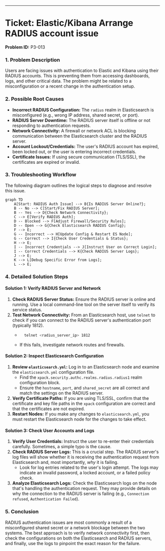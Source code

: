 
-----

# Ticket: Elastic/Kibana Arrange RADIUS account issue

**Problem ID:** P3-013

### 1\. Problem Description

Users are facing issues with authentication to Elastic and Kibana using their RADIUS accounts. This is preventing them from accessing dashboards, logs, and other critical data. The problem might be related to a misconfiguration or a recent change in the authentication setup.

### 2\. Possible Root Causes

  * **Incorrect RADIUS Configuration:** The `radius` realm in Elasticsearch is misconfigured (e.g., wrong IP address, shared secret, or port).
  * **RADIUS Server Downtime:** The RADIUS server itself is offline or not responding to authentication requests.
  * **Network Connectivity:** A firewall or network ACL is blocking communication between the Elasticsearch cluster and the RADIUS server.
  * **Account Lockout/Credentials:** The user's RADIUS account has expired, been locked out, or the user is entering incorrect credentials.
  * **Certificate Issues:** If using secure communication (TLS/SSL), the certificates are expired or invalid.

### 3\. Troubleshooting Workflow

The following diagram outlines the logical steps to diagnose and resolve this issue.

```mermaid
graph TD
    A[Start: RADIUS Auth Issue] --> B{Is RADIUS Server Online?};
    B -- No --> C[Start/Fix RADIUS Server];
    B -- Yes --> D{Check Network Connectivity};
    C --> E[Verify RADIUS Auth];
    D -- Blocked --> F[Adjust Firewall/Security Rules];
    D -- Open --> G{Check Elasticsearch RADIUS Config};
    F --> E;
    G -- Incorrect --> H[Update Config & Restart ES Node];
    G -- Correct --> I{Check User Credentials & Status};
    H --> E;
    I -- Incorrect Credentials --> J[Instruct User on Correct Login];
    I -- Correct Credentials --> K{Check RADIUS Server Logs};
    J --> E;
    K --> L[Debug Specific Error from Logs];
    L --> E;
```

### 4\. Detailed Solution Steps

#### Solution 1: Verify RADIUS Server and Network

1.  **Check RADIUS Server Status:** Ensure the RADIUS server is online and running. Use a local command-line tool on the server itself to verify its service status.
2.  **Test Network Connectivity:** From an Elasticsearch host, use `telnet` to check if you can connect to the RADIUS server's authentication port (typically 1812).
      * ```bash
          telnet <radius_server_ip> 1812
        ```
      * If this fails, investigate network routes and firewalls.

#### Solution 2: Inspect Elasticsearch Configuration

1.  **Review `elasticsearch.yml`:** Log in to an Elasticsearch node and examine the `elasticsearch.yml` configuration file.
      * Find the `xpack.security.authc.realms.radius.radius1` realm configuration block.
      * Ensure the `hostname`, `port`, and `shared_secret` are all correct and match the settings on the RADIUS server.
2.  **Verify Certificate Paths:** If you are using TLS/SSL, confirm that the certificate and key file paths in the `xpack` configuration are correct and that the certificates are not expired.
3.  **Restart Nodes:** If you make any changes to `elasticsearch.yml`, you must restart the Elasticsearch node for the changes to take effect.

#### Solution 3: Check User Accounts and Logs

1.  **Verify User Credentials:** Instruct the user to re-enter their credentials carefully. Sometimes, a simple typo is the cause.
2.  **Check RADIUS Server Logs:** This is a crucial step. The RADIUS server's log files will show whether it is receiving the authentication request from Elasticsearch and, most importantly, *why* it is failing.
      * Look for log entries related to the user's login attempt. The logs may indicate an invalid password, a locked account, or a failed policy check.
3.  **Analyze Elasticsearch Logs:** Check the Elasticsearch logs on the node that's handling the authentication request. They may provide details on why the connection to the RADIUS server is failing (e.g., `Connection refused`, `Authentication Failed`).

### 5\. Conclusion

RADIUS authentication issues are most commonly a result of a misconfigured shared secret or a network blockage between the two systems. The best approach is to verify network connectivity first, then check the configurations on both the Elasticsearch and RADIUS servers, and finally, use the logs to pinpoint the exact reason for the failure.